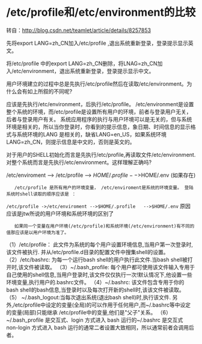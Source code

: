 # /etc/profile和/etc/environment的比较

转自：http://blog.csdn.net/teamlet/article/details/8257853

 

先将export LANG=zh_CN加入/etc/profile ,退出系统重新登录，登录提示显示英文。

将/etc/profile 中的export LANG=zh_CN删除，将LNAG=zh_CN加入/etc/environment，退出系统重新登录，登录提示显示中文。

 

用户环境建立的过程中总是先执行/etc/profile然后在读取/etc/environment。为什么会有如上所叙的不同呢?

应该是先执行/etc/environment，后执行/etc/profile。
        /etc/environment是设置整个系统的环境，而/etc/profile是设置所有用户的环境，前者与登录用户无关，后者与登录用户有关。
       系统应用程序的执行与用户环境可以是无关的，但与系统环境是相关的，所以当你登录时，你看到的提示信息，象日期、时间信息的显示格式与系统环境的LANG 是相关的，缺省LANG=en_US，如果系统环境LANG=zh_CN，则提示信息是中文的，否则是英文的。

对于用户的SHELL初始化而言是先执行/etc/profile,再读取文件/etc/environment.对整个系统而言是先执行/etc/environment。这样理解正确吗?

/etc/enviroment --> /etc/profile --> $HOME/.profile   -->$HOME/.env (如果存在)

       /etc/profile 是所有用户的环境变量， /etc/enviroment是系统的环境变量。 登陆系统时shell读取的顺序应该是 ：

` /etc/profile ->/etc/enviroment -->$HOME/.profile   -->$HOME/.env `
       原因应该是jtw所说的用户环境和系统环境的区别了

       如果同一个变量在用户环境(/etc/profile)和系统环境(/etc/environment)有不同的值那应该是以用户环境为准了。

（1）/etc/profile： 此文件为系统的每个用户设置环境信息,当用户第一次登录时,该文件被执行. 并从/etc/profile.d目录的配置文件中搜集shell的设置。
（2）/etc/bashrc: 为每一个运行bash shell的用户执行此文件.当bash shell被打开时,该文件被读取。
（3）~/.bash_profile: 每个用户都可使用该文件输入专用于自己使用的shell信息,当用户登录时,该文件仅仅执行一次!默认情况下,他设置一些环境变量,执行用户的.bashrc文件。
（4）~/.bashrc: 该文件包含专用于你的bash shell的bash信息,当登录时以及每次打开新的shell时,该该文件被读取。
（5） ~/.bash_logout:当每次退出系统(退出bash shell)时,执行该文件. 另外,/etc/profile中设定的变量(全局)的可以作用于任何用户,而~/.bashrc等中设定的变量(局部)只能继承 /etc/profile中的变量,他们是"父子"关系。
（6）~/.bash_profile 是交互式、login 方式进入 bash 运行的~/.bashrc 是交互式 non-login 方式进入 bash 运行的通常二者设置大致相同，所以通常前者会调用后者。